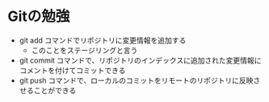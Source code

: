 # Gitの勉強
- git add コマンドでリポジトリに変更情報を追加する
    - このことをステージリングと言う
- git commit コマンドで、リポジトリのインデックスに追加された変更情報にコメントを付けてコミットできる
- git push コマンドで、ローカルのコミットをリモートのリポジトリに反映させることができる  
